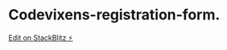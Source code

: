 # Codevixens-registration-form.

[Edit on StackBlitz ⚡️](https://stackblitz.com/edit/web-platform-9qtztq)
